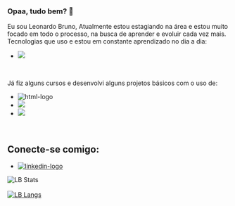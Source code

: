 ### Opaa, tudo bem? :eyes:

  Eu sou Leonardo Bruno, Atualmente estou estagiando na área e estou muito focado em todo o processo, na busca de aprender e evoluir cada 
  vez mais. <br>
  Tecnologias que uso e estou em constante aprendizado no dia a dia:
  - <img src= "https://img.shields.io/badge/C%23-239120?style=for-the-badge&logo=c-sharp&logoColor=white"/>
  <br>
 
 

  Já fiz alguns cursos e desenvolvi alguns projetos básicos com o uso de:
  - <img src="https://img.shields.io/badge/HTML5-E34F26?style=for-the-badge&logo=html5&logoColor=white" alt ="html-logo"/>
  - <img src="https://img.shields.io/badge/CSS3-1572B6?style=for-the-badge&logo=css3&logoColor=white"/>
  - <img src="https://img.shields.io/badge/Python-14354C?style=for-the-badge&logo=python&logoColor=white"/>
  <br>
  
  ## Conecte-se comigo: <br>
  
  - <a href="https://www.linkedin.com/in/leonardo-bruno-2905a424b/"><img src="https://img.shields.io/badge/LinkedIn-0077B5?style=for-the badge&logo=linkedin&logoColor=white" alt="linkedin-logo"/><a/>
  
  
  
 
  ![LB Stats](https://github-readme-stats.vercel.app/api?username=LeoBruno01&show_icons=true&bg_color=00000000)
  <br>
  <br>
  [![LB Langs](https://github-readme-stats.vercel.app/api/top-langs/?username=LeoBruno01&layout=compact)](https://github.com/anuraghazra/github-readme-stats)
  

